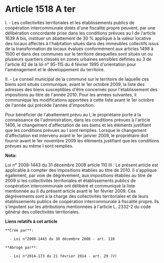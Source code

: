 # Article 1518 A ter

I. - Les collectivités territoriales et les établissements publics de coopération intercommunale dotés d'une fiscalité propre
peuvent, par une délibération concordante prise dans les conditions prévues au I de l'article 1639 A bis, instituer un
abattement de 30 % appliqué à la valeur locative des locaux affectés à l'habitation situés dans des immeubles collectifs
issus de la transformation de locaux évalués conformément aux articles 1498 à 1500 et dans des communes sur le territoire
desquelles sont situés un ou plusieurs quartiers classés en zones urbaines sensibles définies au 3 de l'article 42 de la loi
n° 95-115 du 4 février 1995 d'orientation pour l'aménagement et le développement du territoire.

II. - Le conseil municipal de la commune sur le territoire de laquelle ces biens sont situés communique, avant le 1er octobre
2009, la liste des adresses des biens susceptibles d'être concernés pour l'établissement des impositions au titre de l'année
2010. Pour les années suivantes, il communique les modifications apportées à cette liste avant le 1er octobre de l'année qui
précède l'année d'imposition.

Pour bénéficier de l'abattement prévu au I, le propriétaire porte à la connaissance de l'administration, dans les conditions
prévues à l'article 1406, le changement d'affectation de ses biens et les éléments justifiant que les conditions prévues au I
sont remplies. Lorsque le changement d'affectation est intervenu avant le 1er janvier 2009, le propriétaire doit fournir
avant le 1er novembre 2009 les éléments justifiant que les conditions prévues au même I sont remplies.

**Nota:**

Loi n° 2008-1443 du 31 décembre 2008 article 110 III : Le présent article est applicable à compter des impositions établies
au titre de 2010. Il s'applique également, par voie de dégrèvement, aux impositions établies au titre de 2009 si les
collectivités territoriales et établissements publics de coopération intercommunale ont délibéré et communiqué la liste
mentionnée au II du présent article avant le 1er février 2009. Ces dégrèvements sont à la charge des collectivités
territoriales et de leurs établissements publics de coopération intercommunale à fiscalité propre. Ils s'imputent sur les
attributions mentionnées à l'article L. 2332-2 du code général des collectivités territoriales.

**Liens relatifs à cet article**

	**Créé par**:

	  - Loi n°2008-1443 du 30 décembre 2008 - art. 110

	**Abrogé par**:

	  - Loi n°2014-173 du 21 février 2014 - art. 29 (V)
